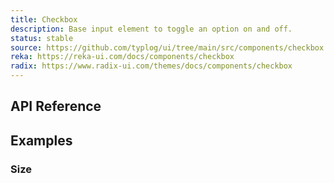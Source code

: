 ```yaml
---
title: Checkbox
description: Base input element to toggle an option on and off.
status: stable
source: https://github.com/typlog/ui/tree/main/src/components/checkbox
reka: https://reka-ui.com/docs/components/checkbox
radix: https://www.radix-ui.com/themes/docs/components/checkbox
---
```


<Example name="checkbox/Overview.vue" variant="full" />

## API Reference

<PropsTable name="Checkbox" />

## Examples

### Size

<Example name="checkbox/Size.vue" />
